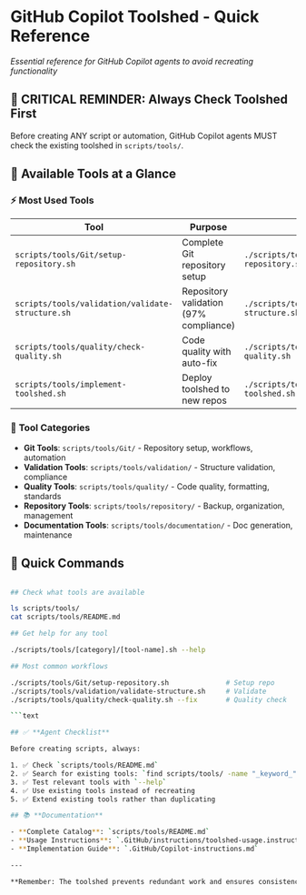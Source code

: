 # GitHub Copilot Toolshed - Quick Reference

_Essential reference for GitHub Copilot agents to avoid recreating functionality_

## 🚨 **CRITICAL REMINDER: Always Check Toolshed First**

Before creating ANY script or automation, GitHub Copilot agents MUST check the existing toolshed in `scripts/tools/`.

## 📂 **Available Tools at a Glance**

### ⚡ **Most Used Tools**

| Tool | Purpose | Usage |
|------|---------|-------|
| `scripts/tools/Git/setup-repository.sh`| Complete Git repository setup |`./scripts/tools/Git/setup-repository.sh --help` |
| `scripts/tools/validation/validate-structure.sh`| Repository validation (97% compliance) |`./scripts/tools/validation/validate-structure.sh --quick` |
| `scripts/tools/quality/check-quality.sh`| Code quality with auto-fix |`./scripts/tools/quality/check-quality.sh --fix` |
| `scripts/tools/implement-toolshed.sh`| Deploy toolshed to new repos |`./scripts/tools/implement-toolshed.sh --help` |

### 🔧 **Tool Categories**

- **Git Tools**: `scripts/tools/Git/` - Repository setup, workflows, automation
- **Validation Tools**: `scripts/tools/validation/` - Structure validation, compliance
- **Quality Tools**: `scripts/tools/quality/` - Code quality, formatting, standards
- **Repository Tools**: `scripts/tools/repository/` - Backup, organization, management
- **Documentation Tools**: `scripts/tools/documentation/` - Doc generation, maintenance

## 🚀 **Quick Commands**

```bash

## Check what tools are available

ls scripts/tools/
cat scripts/tools/README.md

## Get help for any tool

./scripts/tools/[category]/[tool-name].sh --help

## Most common workflows

./scripts/tools/Git/setup-repository.sh              # Setup repo
./scripts/tools/validation/validate-structure.sh     # Validate
./scripts/tools/quality/check-quality.sh --fix       # Quality check

```text

## ✅ **Agent Checklist**

Before creating scripts, always:

1. ✅ Check `scripts/tools/README.md`
2. ✅ Search for existing tools: `find scripts/tools/ -name "_keyword_"`
3. ✅ Test relevant tools with `--help`
4. ✅ Use existing tools instead of recreating
5. ✅ Extend existing tools rather than duplicating

## 📚 **Documentation**

- **Complete Catalog**: `scripts/tools/README.md`
- **Usage Instructions**: `.GitHub/instructions/toolshed-usage.instructions.md`
- **Implementation Guide**: `.GitHub/Copilot-instructions.md`

---

**Remember: The toolshed prevents redundant work and ensures consistency!** 🛠️
